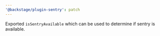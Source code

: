 ```yaml
---
'@backstage/plugin-sentry': patch
---
```


Exported `isSentryAvailable` which can be used to determine if sentry is available.
